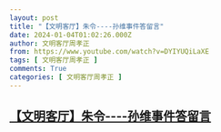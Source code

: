 ```yaml
---
layout: post
title: "【文明客厅】朱令----孙维事件答留言"
date: 2024-01-04T01:02:26.000Z
author: 文明客厅周孝正
from: https://www.youtube.com/watch?v=DYIYUQiLaXE
tags: [ 文明客厅周孝正 ]
comments: True
categories: [ 文明客厅周孝正 ]
---
```

<!--1704330146000-->
[【文明客厅】朱令----孙维事件答留言](https://www.youtube.com/watch?v=DYIYUQiLaXE)
------

<div>

</div>
